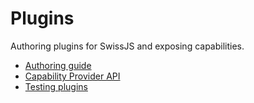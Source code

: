 <!--
Copyright (c) 2024 Themba Mzumara
This file is part of SwissJS Framework. All rights reserved.
Licensed under the MIT License. See LICENSE in the project root for license information.
-->

# Plugins

Authoring plugins for SwissJS and exposing capabilities.

- [Authoring guide](./authoring-guide.md)
- [Capability Provider API](./capability-provider-api.md)
- [Testing plugins](./testing-plugins.md)

